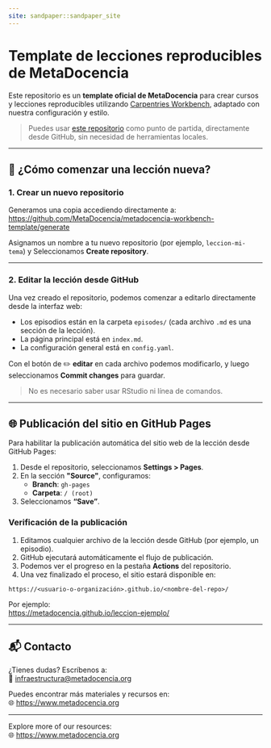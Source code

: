 ```yaml
---
site: sandpaper::sandpaper_site
---
```


# Template de lecciones reproducibles de MetaDocencia


Este repositorio es un **template oficial de MetaDocencia** para crear cursos y lecciones reproducibles utilizando [Carpentries Workbench](https://carpentries.github.io/sandpaper/), adaptado con nuestra configuración y estilo.


> Puedes usar [este repositorio](https://github.com/MetaDocencia/metadocencia-workbench-template) como punto de partida, directamente desde GitHub, sin necesidad de herramientas locales.

---

## 🚀 ¿Cómo comenzar una lección nueva?

### 1. Crear un nuevo repositorio

Generamos una copia accediendo directamente a: https://github.com/MetaDocencia/metadocencia-workbench-template/generate

Asignamos un nombre a tu nuevo repositorio (por ejemplo, `leccion-mi-tema`) y Seleccionamos **Create repository**.

---

### 2. Editar la lección desde GitHub

Una vez creado el repositorio, podemos comenzar a editarlo directamente desde la interfaz web:

- Los episodios están en la carpeta `episodes/` (cada archivo `.md` es una sección de la lección).
- La página principal está en `index.md`.
- La configuración general está en `config.yaml`.

Con el botón de ✏️ **editar** en cada archivo podemos modificarlo, y luego seleccionamos **Commit changes** para guardar.

> No es necesario saber usar RStudio ni línea de comandos.

---

## 🌐 Publicación del sitio en GitHub Pages

Para habilitar la publicación automática del sitio web de la lección desde GitHub Pages:

1. Desde el repositorio, seleccionamos **Settings > Pages**.
2. En la sección **"Source"**, configuramos:
   - **Branch**: `gh-pages`
   - **Carpeta**: `/ (root)`
3. Seleccionamos **“Save”**.

### Verificación de la publicación

1. Editamos cualquier archivo de la lección desde GitHub (por ejemplo, un episodio).
2. GitHub ejecutará automáticamente el flujo de publicación.
3. Podemos ver el progreso en la pestaña **Actions** del repositorio.
4. Una vez finalizado el proceso, el sitio estará disponible en:


```
https://<usuario-o-organización>.github.io/<nombre-del-repo>/
```

Por ejemplo:  
https://metadocencia.github.io/leccion-ejemplo/

---

## 📬 Contacto

¿Tienes dudas? Escríbenos a:  
📧 infraestructura@metadocencia.org

Puedes encontrar más materiales y recursos en:  
🌐 https://www.metadocencia.org

---

Explore more of our resources:  
🌐 https://www.metadocencia.org


